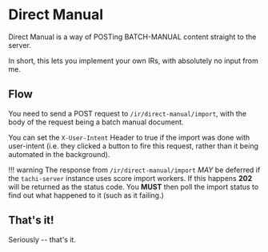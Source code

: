 # Direct Manual

Direct Manual is a way of POSTing BATCH-MANUAL content straight to the server.

In short, this lets you implement your own IRs, with absolutely no input
from me.

## Flow

You need to send a POST request to `/ir/direct-manual/import`, with the body
of the request being a batch manual document.

You can set the `X-User-Intent` Header to true if the import was done with
user-intent (i.e. they clicked a button to fire this request, rather than it
being automated in the background).

!!! warning
	The response from `/ir/direct-manual/import` *MAY* be deferred if the `tachi-server` instance uses score import workers. If this happens **202** will be returned as the status code. You **MUST** then poll the import status to find out what happened to it (such as it failing.)

## That's it!

Seriously -- that's it.